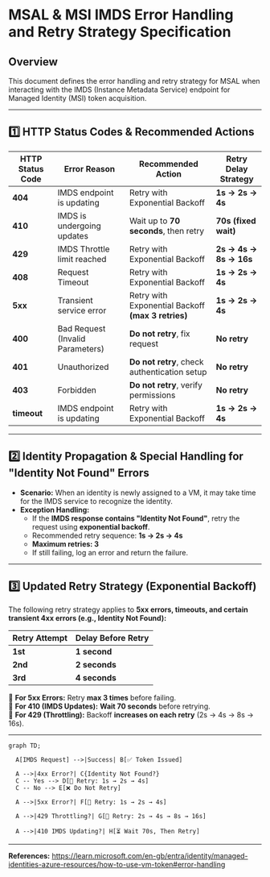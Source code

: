 # MSAL & MSI IMDS Error Handling and Retry Strategy Specification

## Overview
This document defines the error handling and retry strategy for MSAL when interacting with the IMDS (Instance Metadata Service) endpoint for Managed Identity (MSI) token acquisition.

---

## 1️⃣ HTTP Status Codes & Recommended Actions

| **HTTP Status Code** | **Error Reason**                               | **Recommended Action**                      | **Retry Delay Strategy**                 |
|----------------------|-----------------------------------------------|---------------------------------------------|-----------------------------------------|
| **404**             | IMDS endpoint is updating                     | Retry with Exponential Backoff              | **1s → 2s → 4s**                        |
| **410**             | IMDS is undergoing updates                    | Wait up to **70 seconds**, then retry      | **70s (fixed wait)**                    |
| **429**             | IMDS Throttle limit reached                    | Retry with Exponential Backoff              | **2s → 4s → 8s → 16s**                  |
| **408**             | Request Timeout                                | Retry with Exponential Backoff              | **1s → 2s → 4s**                        |
| **5xx**             | Transient service error                        | Retry with Exponential Backoff **(max 3 retries)** | **1s → 2s → 4s**             |
| **400**             | Bad Request (Invalid Parameters)               | **Do not retry**, fix request               | **No retry**                             |
| **401**             | Unauthorized                                  | **Do not retry**, check authentication setup | **No retry**                             |
| **403**             | Forbidden                                     | **Do not retry**, verify permissions       | **No retry**                             |
| **timeout**         | IMDS endpoint is updating                     | Retry with Exponential Backoff              | **1s → 2s → 4s**                        |

---

## 2️⃣ Identity Propagation & Special Handling for "Identity Not Found" Errors
- **Scenario:** When an identity is newly assigned to a VM, it may take time for the IMDS service to recognize the identity.
- **Exception Handling:**  
  - If the **IMDS response contains "Identity Not Found"**, retry the request using **exponential backoff**.
  - Recommended retry sequence: **1s → 2s → 4s**
  - **Maximum retries: 3**
  - If still failing, log an error and return the failure.

---

## 3️⃣ Updated Retry Strategy (Exponential Backoff)
The following retry strategy applies to **5xx errors, timeouts, and certain transient 4xx errors (e.g., Identity Not Found):**

| **Retry Attempt** | **Delay Before Retry** |
|------------------|----------------------|
| **1st**         | **1 second**         |
| **2nd**         | **2 seconds**         |
| **3rd**         | **4 seconds**         |

🔹 **For 5xx Errors:** Retry **max 3 times** before failing.  
🔹 **For 410 (IMDS Updates):** **Wait 70 seconds** before retrying.  
🔹 **For 429 (Throttling):** Backoff **increases on each retry** (2s → 4s → 8s → 16s).  

---
```mermaid
graph TD;
  
  A[IMDS Request] -->|Success| B[✅ Token Issued]

  A -->|4xx Error?| C{Identity Not Found?}
  C -- Yes --> D[🔄 Retry: 1s → 2s → 4s]
  C -- No --> E[❌ Do Not Retry]

  A -->|5xx Error?| F[🔄 Retry: 1s → 2s → 4s]

  A -->|429 Throttling?| G[🔄 Retry: 2s → 4s → 8s → 16s]
  
  A -->|410 IMDS Updating?| H[⏳ Wait 70s, Then Retry]
```
---

**References:** https://learn.microsoft.com/en-gb/entra/identity/managed-identities-azure-resources/how-to-use-vm-token#error-handling
